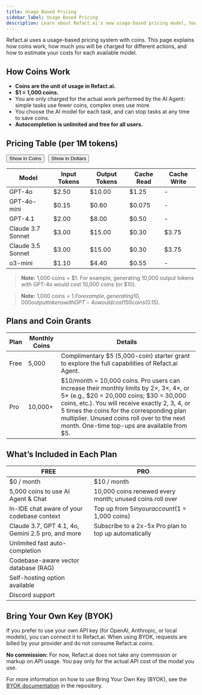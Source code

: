 ```yaml
---
title: Usage Based Pricing
sidebar_label: Usage Based Pricing
description: Learn about Refact.ai's new usage-based pricing model, how much you will be charged, and see a detailed per-model cost table.
---
```


Refact.ai uses a usage-based pricing system with coins. This page explains how coins work, how much you will be charged for different actions, and how to estimate your costs for each available model.

## How Coins Work

- **Coins are the unit of usage in Refact.ai.**
- **$1 = 1,000 coins.**
- You are only charged for the actual work performed by the AI Agent: simple tasks use fewer coins, complex ones use more.
- You choose the AI model for each task, and can stop tasks at any time to save coins.
- **Autocompletion is unlimited and free for all users.**

## Pricing Table (per 1M tokens)

<div id="pricing-toggle" style="margin-bottom: 1em;">
  <button id="show-coins" style="margin-right: 0.5em;">Show in Coins</button>
  <button id="show-dollars">Show in Dollars</button>
</div>

<table id="pricing-table">
  <thead>
    <tr>
      <th>Model</th>
      <th>Input Tokens</th>
      <th>Output Tokens</th>
      <th>Cache Read</th>
      <th>Cache Write</th>
    </tr>
  </thead>
  <tbody>
    <tr>
      <td>GPT-4o</td>
      <td data-coins="2500" data-dollars="2.50">$2.50</td>
      <td data-coins="10000" data-dollars="10.00">$10.00</td>
      <td data-coins="1250" data-dollars="1.25">$1.25</td>
      <td>-</td>
    </tr>
    <tr>
      <td>GPT-4o-mini</td>
      <td data-coins="150" data-dollars="0.15">$0.15</td>
      <td data-coins="600" data-dollars="0.60">$0.60</td>
      <td data-coins="75" data-dollars="0.075">$0.075</td>
      <td>-</td>
    </tr>
    <tr>
      <td>GPT-4.1</td>
      <td data-coins="2000" data-dollars="2.00">$2.00</td>
      <td data-coins="8000" data-dollars="8.00">$8.00</td>
      <td data-coins="500" data-dollars="0.50">$0.50</td>
      <td>-</td>
    </tr>
    <tr>
      <td>Claude 3.7 Sonnet</td>
      <td data-coins="3000" data-dollars="3.00">$3.00</td>
      <td data-coins="15000" data-dollars="15.00">$15.00</td>
      <td data-coins="300" data-dollars="0.30">$0.30</td>
      <td data-coins="3750" data-dollars="3.75">$3.75</td>
    </tr>
    <tr>
      <td>Claude 3.5 Sonnet</td>
      <td data-coins="3000" data-dollars="3.00">$3.00</td>
      <td data-coins="15000" data-dollars="15.00">$15.00</td>
      <td data-coins="300" data-dollars="0.30">$0.30</td>
      <td data-coins="3750" data-dollars="3.75">$3.75</td>
    </tr>
    <tr>
      <td>o3-mini</td>
      <td data-coins="1100" data-dollars="1.10">$1.10</td>
      <td data-coins="4400" data-dollars="4.40">$4.40</td>
      <td data-coins="550" data-dollars="0.55">$0.55</td>
      <td>-</td>
    </tr>
  </tbody>
</table>

<script>
const showCoinsBtn = document.getElementById('show-coins');
const showDollarsBtn = document.getElementById('show-dollars');
const table = document.getElementById('pricing-table');
function setTable(mode) {
  for (const row of table.tBodies[0].rows) {
    for (const cell of row.cells) {
      if (cell.dataset.coins && cell.dataset.dollars) {
        cell.textContent = mode === 'coins'
          ? cell.dataset.coins + ' coins'
          : '$' + Number(cell.dataset.dollars).toFixed(2);
      }
    }
  }
}
showCoinsBtn.onclick = () => setTable('coins');
showDollarsBtn.onclick = () => setTable('dollars');
</script>

> **Note:** 1,000 coins = $1. For example, generating 10,000 output tokens with GPT-4o would cost 10,000 coins (or $10).

> **Note:** 1,000 coins = $1. For example, generating 10,000 output tokens with GPT-4o would cost 150 coins ($0.15).

## Plans and Coin Grants

| Plan           | Monthly Coins | Details |
|----------------|--------------|---------|
| Free           | 5,000        | Complimentary $5 (5,000-coin) starter grant to explore the full capabilities of Refact.ai Agent. |
| Pro            | 10,000+      | $10/month = 10,000 coins. Pro users can increase their monthly limits by 2×, 3×, 4×, or 5× (e.g., $20 = 20,000 coins; $30 = 30,000 coins, etc.). You will receive exactly 2, 3, 4, or 5 times the coins for the corresponding plan multiplier. Unused coins roll over to the next month. One-time top-ups are available from $5. |

## What’s Included in Each Plan

| FREE           | PRO |
|----------------|-----|
| $0 / month     | $10 / month |
| 5,000 coins to use AI Agent & Chat | 10,000 coins renewed every month; unused coins roll over |
| In-IDE chat aware of your codebase context | Top up from $5 in your account ($1 = 1,000 coins) |
| Claude 3.7, GPT 4.1, 4o, Gemini 2.5 pro, and more | Subscribe to a 2x-5x Pro plan to top up automatically |
| Unlimited fast auto-completion | |
| Codebase-aware vector database (RAG) | |
| Self-hosting option available | |
| Discord support | |

## Bring Your Own Key (BYOK)

If you prefer to use your own API key (for OpenAI, Anthropic, or local models), you can connect it to Refact.ai. When using BYOK, requests are billed by your provider and do not consume Refact.ai coins.

**No commission:** For now, Refact.ai does not take any commission or markup on API usage. You pay only for the actual API cost of the model you use.

For more information on how to use Bring Your Own Key (BYOK), see the [BYOK documentation](https://github.com/smallcloudai/refact/blob/main/docs/byok.md) in the repository.

